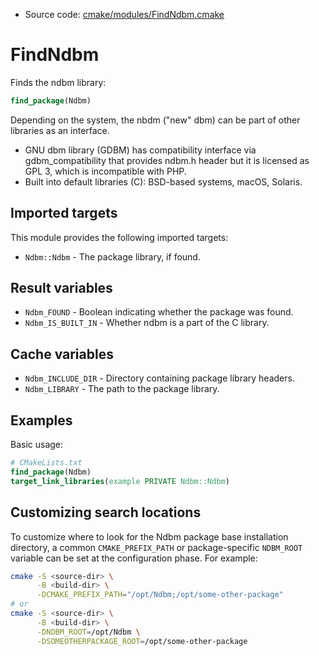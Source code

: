 <!-- This is auto-generated file. -->
* Source code: [cmake/modules/FindNdbm.cmake](https://github.com/petk/php-build-system/blob/master/cmake/cmake/modules/FindNdbm.cmake)

# FindNdbm

Finds the ndbm library:

```cmake
find_package(Ndbm)
```

Depending on the system, the nbdm ("new" dbm) can be part of other libraries as
an interface.

* GNU dbm library (GDBM) has compatibility interface via gdbm_compatibility that
  provides ndbm.h header but it is licensed as GPL 3, which is incompatible with
  PHP.
* Built into default libraries (C): BSD-based systems, macOS, Solaris.

## Imported targets

This module provides the following imported targets:

* `Ndbm::Ndbm` - The package library, if found.

## Result variables

* `Ndbm_FOUND` - Boolean indicating whether the package was found.
* `Ndbm_IS_BUILT_IN` - Whether ndbm is a part of the C library.

## Cache variables

* `Ndbm_INCLUDE_DIR` - Directory containing package library headers.
* `Ndbm_LIBRARY` - The path to the package library.

## Examples

Basic usage:

```cmake
# CMakeLists.txt
find_package(Ndbm)
target_link_libraries(example PRIVATE Ndbm::Ndbm)
```

## Customizing search locations

To customize where to look for the Ndbm package base
installation directory, a common `CMAKE_PREFIX_PATH` or
package-specific `NDBM_ROOT` variable can be set at
the configuration phase. For example:

```sh
cmake -S <source-dir> \
      -B <build-dir> \
      -DCMAKE_PREFIX_PATH="/opt/Ndbm;/opt/some-other-package"
# or
cmake -S <source-dir> \
      -B <build-dir> \
      -DNDBM_ROOT=/opt/Ndbm \
      -DSOMEOTHERPACKAGE_ROOT=/opt/some-other-package
```
